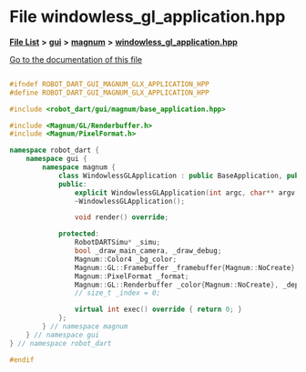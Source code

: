 

# File windowless\_gl\_application.hpp

[**File List**](files.md) **>** [**gui**](dir_6a9d4b7ec29c938d1d9a486c655cfc8a.md) **>** [**magnum**](dir_5d18adecbc10cabf3ca51da31f2acdd1.md) **>** [**windowless\_gl\_application.hpp**](windowless__gl__application_8hpp.md)

[Go to the documentation of this file](windowless__gl__application_8hpp.md)

```C++

#ifndef ROBOT_DART_GUI_MAGNUM_GLX_APPLICATION_HPP
#define ROBOT_DART_GUI_MAGNUM_GLX_APPLICATION_HPP

#include <robot_dart/gui/magnum/base_application.hpp>

#include <Magnum/GL/Renderbuffer.h>
#include <Magnum/PixelFormat.h>

namespace robot_dart {
    namespace gui {
        namespace magnum {
            class WindowlessGLApplication : public BaseApplication, public Magnum::Platform::WindowlessApplication {
            public:
                explicit WindowlessGLApplication(int argc, char** argv, RobotDARTSimu* simu, const GraphicsConfiguration& configuration = GraphicsConfiguration());
                ~WindowlessGLApplication();

                void render() override;

            protected:
                RobotDARTSimu* _simu;
                bool _draw_main_camera, _draw_debug;
                Magnum::Color4 _bg_color;
                Magnum::GL::Framebuffer _framebuffer{Magnum::NoCreate};
                Magnum::PixelFormat _format;
                Magnum::GL::Renderbuffer _color{Magnum::NoCreate}, _depth{Magnum::NoCreate};
                // size_t _index = 0;

                virtual int exec() override { return 0; }
            };
        } // namespace magnum
    } // namespace gui
} // namespace robot_dart

#endif

```


